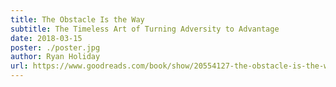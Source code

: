 ```yaml
---
title: The Obstacle Is the Way
subtitle: The Timeless Art of Turning Adversity to Advantage
date: 2018-03-15
poster: ./poster.jpg
author: Ryan Holiday
url: https://www.goodreads.com/book/show/20554127-the-obstacle-is-the-way
---
```

